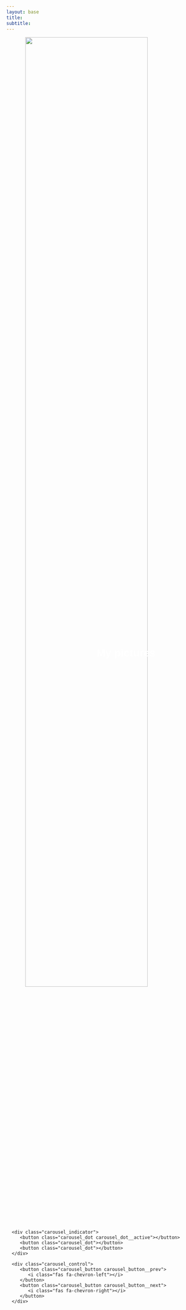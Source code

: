 ```yaml
---
layout: base
title: 
subtitle: 
---
```

<link rel="stylesheet" href="https://use.fontawesome.com/releases/v5.15.3/css/all.css">

<style>
/* carousel */
.carousel{
   position: relative;
}

.carousel_inner{
   width: 100%;
   overflow: hidden;
}

.carousel_inner::after{
   content: "";
   display: block;
   clear: both;
}

.carousel_item{
   position: relative;
   float: left;
   display: none;
   width: 100%;
   margin-right: -100%;
}

/* slide effect */
.carousel_item__active,
.carousel_item__pos_prev,
.carousel_item__pos_next{
   display: block;
}

.carousel_item__pos_prev{
   left: -100%;
}

.carousel_item__pos_next{
   left: 100%;
}

.carousel_item__prev{
   transform: translateX(100%);
   transition: transform .5s ease-in-out;
}

.carousel_item__next{
   transform: translateX(-100%);
   transition: transform .5s ease-in-out;
}

/* fade effect */
.carousel__fade .carousel_item__pos_prev,
.carousel__fade .carousel_item__pos_next{
   left: 0;
   opacity: 0;
}

.carousel__fade .carousel_item__prev,
.carousel__fade .carousel_item__next{
   transform: none;
   opacity: 1;
   transition: opacity .5s ease-in-out;
   
}

.carousel__fade .carousel_item__active.carousel_item__prev,
.carousel__fade .carousel_item__active.carousel_item__next{
   opacity: 0;
}

/* carousel */
.carousel_img{
   display: block;
   width: 80%;
   margin-left: auto;
    margin-right: auto;

}

.carousel_caption{
   position: absolute;
   top: 0;
   left: 0;
   display: flex;
   flex-direction: column;
   justify-content: center;
   width: 100%;
   height: 100%;
   padding: 3rem 4rem;
   text-align: center;
   color: #fff;
   z-index: 1;
}

.carousel_title{
   font-family: "Montserrat", sans-serif;
   font-weight: 600;
}

.carousel_description{
   margin-top: .75rem;
   line-height: 150%;
}

.carousel_indicator{
   position: absolute;
   bottom: 1rem;
   left: 50%;
   transform: translateX(-50%);
   display: flex;
   flex-direction: row;
   gap: .5rem;
   z-index: 1;
}

.carousel_dot{
   display: block;
   padding: .25rem;
   background-color: rgba(255, 255, 255, 1);
   border: none;
   border-radius: 50%;
   cursor: pointer;
   transition: background-color .5s ease-in-out;
}

.carousel_dot__active{
   background-color: lightskyblue;
   cursor: default;
   pointer-events: none;
}

.carousel_control{
   position: absolute;
   top: 20;
   left: 20;
   display: flex;
   flex-direction: row;
   justify-content: space-between;
   width: 100%;
   height: 100%;
}

.carousel_button{
   display: block;
   padding-inline: 1rem;
   font-family: "Raleway", sans-serif;
   font-size: 1.375rem;
   background-color: transparent;
   color: rgba(255, 255, 255, .25);
   border: none;
   cursor: pointer;
   transition: color .25s;
   z-index: 1;
}

.carousel_button:hover{
   color: rgba(135, 206, 250, .75);
}
</style>

<script>
  let onSlide = false;

window.addEventListener("load", () => {
   autoSlide();

   const dots = document.querySelectorAll(".carousel_dot");
   for (let i = 0; i < dots.length; i++) {
      dots[i].addEventListener("click", () => slide(i));
   }

   const buttonPrev = document.querySelector(".carousel_button__prev");
   const buttonNext = document.querySelector(".carousel_button__next");
   buttonPrev.addEventListener("click", () => slide(getItemActiveIndex() - 1));
   buttonNext.addEventListener("click", () => slide(getItemActiveIndex() + 1));
})

function autoSlide() {
   setInterval(() => {
      slide(getItemActiveIndex() + 1);
   }, 10000); // slide speed = 3s
}

function slide(toIndex) {
   if (onSlide)
      return;
   onSlide = true;

   const itemsArray = Array.from(document.querySelectorAll(".carousel_item"));
   const itemActive = document.querySelector(".carousel_item__active");
   const itemActiveIndex = itemsArray.indexOf(itemActive);
   let newItemActive = null;

   if (toIndex > itemActiveIndex) {
      // check if toIndex exceeds the number of carousel items
      if (toIndex >= itemsArray.length) {
         toIndex = 0;
      }

      newItemActive = itemsArray[toIndex];

      // start transition
      newItemActive.classList.add("carousel_item__pos_next");
      setTimeout(() => {
         newItemActive.classList.add("carousel_item__next");
         itemActive.classList.add("carousel_item__next");
      }, 50);
   } else {
      // check if toIndex exceeds the number of carousel items
      if (toIndex < 0) {
         toIndex = itemsArray.length - 1;
      }

      newItemActive = itemsArray[toIndex];

      // start transition
      newItemActive.classList.add("carousel_item__pos_prev");
      setTimeout(() => {
         newItemActive.classList.add("carousel_item__prev");
         itemActive.classList.add("carousel_item__prev");
      }, 20);
   }

   // remove all transition class and switch active class
   newItemActive.addEventListener("transitionend", () => {
      itemActive.className = "carousel_item";
      newItemActive.className = "carousel_item carousel_item__active";
      onSlide = false;
   }, {
      once: true
   });

   slideIndicator(toIndex);
}

function getItemActiveIndex() {
   const itemsArray = Array.from(document.querySelectorAll(".carousel_item"));
   const itemActive = document.querySelector(".carousel_item__active");
   const itemActiveIndex = itemsArray.indexOf(itemActive);
   return itemActiveIndex;
}

function slideIndicator(toIndex) {
   const dots = document.querySelectorAll(".carousel_dot");
   const dotActive = document.querySelector(".carousel_dot__active");
   const newDotActive = dots[toIndex];

   dotActive.classList.remove("carousel_dot__active");
   newDotActive.classList.add("carousel_dot__active");
}
</script>

<div class="carousel">
      <div class="carousel_inner">
         <div class="carousel_item carousel_item__active">
            <img src="{{site.baseurl}}/assets/img/PXL_20230720_060406788.jpg" alt="" class="carousel_img">
            <div class="carousel_caption">
               <h1 class="carousel_title">My pictures </h1>
            </div>
         </div>
         <div class="carousel_item">
             <img src="{{site.baseurl}}/assets/img/PXL_20230720_060406788.jpg" alt="" class="carousel_img">
         </div>
      </div>

      <div class="carousel_indicator">
         <button class="carousel_dot carousel_dot__active"></button>
         <button class="carousel_dot"></button>
         <button class="carousel_dot"></button>
      </div>

      <div class="carousel_control">
         <button class="carousel_button carousel_button__prev">
            <i class="fas fa-chevron-left"></i>
         </button>
         <button class="carousel_button carousel_button__next">
            <i class="fas fa-chevron-right"></i>
         </button>
      </div>
   </div>